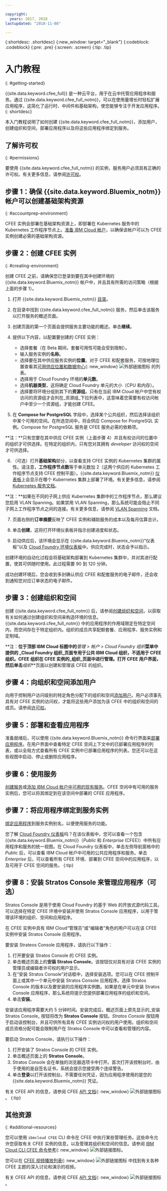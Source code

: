 ```yaml
---

copyright:
  years: 2017, 2018
lastupdated: "2018-11-08"

---
```


{:shortdesc: .shortdesc}
{:new_window: target="_blank"}
{:codeblock: .codeblock}
{:pre: .pre}
{:screen: .screen}
{:tip: .tip}

# 入门教程
{: #getting-started}

{{site.data.keyword.cfee_full}} 是一种云平台，用于在云中托管应用程序和服务。通过 {{site.data.keyword.cfee_full_notm}}，可以在使用量增长时轻松扩展应用程序，这简化了运行时、中间件和基础架构，使您能够专注于开发应用程序。
{: shortdesc}

本入门教程说明了如何创建 {{site.data.keyword.cfee_full_notm}}，添加用户，创建组织和空间，部署应用程序以及将这些应用程序绑定到服务。

## 了解许可权
{: #permissions}

要使用 {{site.data.keyword.cfee_full_notm}} 的实例，服务用户必须具有正确的许可权。有关更多信息，请参阅[许可权](https://console.bluemix.net/docs/cloud-foundry/permissions.html)。

## 步骤 1：确保 {{site.data.keyword.Bluemix_notm}} 帐户可以创建基础架构资源
{: #accountprep-environment}

CFEE 实例会部署在基础架构资源上，即部署在 Kubernetes 服务中的 Kubernetes 工作程序节点上。[准备 IBM Cloud 帐户](https://console.bluemix.net/docs/cloud-foundry/prepare-account.html)，以确保该帐户可以为 CFEE 实例创建必需的基础架构资源。

## 步骤 2：创建 CFEE 实例
{: #creating-environment}

创建 CFEE 之前，请确保您已登录到要在其中创建环境的 {{site.data.keyword.Bluemix_notm}} 帐户中，并且具有所需的访问策略（根据上面的步骤 1）。

1.  打开 {{site.data.keyword.Bluemix_notm}} [目录](https://console.bluemix.net/catalog)。

2.  在目录中找到 {{site.data.keyword.cfee_full_notm}} 服务，然后单击该服务以打开服务的概述页面。

3.  创建页面的第一个页面会提供服务主要功能的概述。单击**继续**。

4.  提供以下内容，以配置要创建的 CFEE 实例：
    * 选择套餐（在 Beta 期间，套餐可用性可能会受到限制）。
    * 输入服务实例的**名称**。
    * 选择要在其中供应服务实例的**位置**。对于 CFEE 和配套服务，可按地理位置查看其[可用供应位置和数据中心](https://console.bluemix.net/docs/cloud-foundry/index.html#provisioning-targets){: new_window} ![外部链接图标](../icons/launch-glyph.svg "外部链接图标") 的列表。 
    * 选择用于 Cloud Foundry 环境的**单元数**。
    * 选择**机器类型**，这将确定 Cloud Foundry 单元的大小（CPU 和内存）。
    * 选择要将环境分组到其下的**资源组**。只有在当前 IBM Cloud 帐户中您有权访问的资源组才会列在_资源组_下拉列表中，这意味着您需要有权访问帐户中至少一个资源组，才能创建 CFEE。

5.  在 **Compose for PostgreSQL** 字段中，选择某个公共组织，然后选择该组织中某个可用的空间。在所选空间中，将会供应 Compose for PostgreSQL 实例。Compose for PostgreSQL 服务是 CFEE 服务必需的依赖项。

**注：**只有您要在其中供应 CFEE 实例（上面步骤 4）并且有权访问的位置中的组织才可供选择。在特定的组织内，只有您对其拥有 _developer_ 访问权的空间才可供选择。 

6.  （可选）打开**基础架构**部分，以查看支持 CFEE 实例的 Kubernetes 集群的属性。请注意，**工作程序节点数**等于单元数加 2（这两个供应的 Kubernetes 工作程序节点支持 CFEE 控制平面）。{{site.data.keyword.Bluemix_notm}} [仪表板](https://console.bluemix.net/dashboard/apps/)上会显示在哪个 Kubernetes 集群上部署了环境。有关更多信息，请参阅 [Kubernetes 服务文档](https://console.bluemix.net/docs/containers/cs_why.html#cs_ov)。

**注：**如果在不同的子网上供应 Kubernetes 集群中的工作程序节点，那么建议您启用 VLAN Spanning。如果禁用 VLAN Spanning，那么系统可能会阻止不同子网上工作程序节点之间的连接。有关更多信息，请参阅 [VLAN Spanning](https://console.bluemix.net/docs/containers/cs_subnets.html#vlan-spanning) 文档。

7.  页面右侧的**订单摘要**反映了 CFEE 实例和辅助服务的成本以及每月估算总计。

8.  单击**创建**，这将打开环境仪表板并指示创建进度和状态。

9.  启动供应后，该环境会显示在 {{site.data.keyword.Bluemix_notm}}“仪表板”以及 [Cloud Foundry 环境仪表板](https://console.bluemix.net/dashboard/cloudfoundry?filter=cf_environments)中。供应完成时，状态会予以指示。

创建环境的自动化过程会将基础架构部署到 Kubernetes 集群中，并对其进行配置，使其可供随时使用。此过程需要 90 到 120 分钟。

成功创建环境后，您会收到多封确认供应 CFEE 和配套服务的电子邮件，还会收到通知您对应订单状态的电子邮件。

## 步骤 3：创建组织和空间

创建 {{site.data.keyword.cfee_full_notm}} 后，请参阅[创建组织和空间](https://console.bluemix.net/docs/cloud-foundry/orgs-spaces.html)，以获取有关如何通过创建组织和空间来构造环境的信息。{{site.data.keyword.cfee_full_notm}} 中的应用程序的作用域限定在特定空间内，而空间存在于特定组织内。组织的成员共享配额套餐、应用程序、服务实例和定制域。

**注：**位于顶部 IBM Cloud 标题中的**_管理 > 帐户 > Cloud Foundry 组织_**菜单中提供的 _Cloud Foundry 组织_页面专用于公共 IBM Cloud 组织，**不适用于 CFEE 组织**。CFEE 组织在 CFEE 实例的_组织_页面中进行管理。打开 CFEE 用户界面，然后单击**_组织_**页面以创建和管理该 CFEE 的组织。

## 步骤 4：向组织和空间添加用户

向用于控制用户访问级别的特定角色分配下的组织和空间[添加用户](https://console.bluemix.net/docs/cloud-foundry/add-users.html)。用户必须事先具有对 CFEE 实例的访问权，才能将这些用户添加为该 CFEE 中的组织和空间的成员。请参阅[许可权](https://console.bluemix.net/docs/cloud-foundry/permissions.html)。

## 步骤 5：部署和查看应用程序

准备就绪后，可以使用 {{site.data.keyword.Bluemix_notm}} 命令行界面来[部署应用程序](https://console.bluemix.net/docs/cloud-foundry/deploy-apps.html)。在用户界面中查看特定 CFEE 空间上下文中的已部署应用程序的列表，或以全局方式查看所有 CFEE 实例中已部署应用程序的列表。您还可以在这些视图中启动、停止或删除应用程序。

## 步骤 6：使用服务

[创建服务](https://console.bluemix.net/docs/cloud-foundry/add-serv-inst.html#creating-services_inspace)或[添加 IBM Cloud 帐户中可用的现有服务](https://console.bluemix.net/docs/cloud-foundry/add-serv-inst.html#adding-services_inspace)。CFEE 空间中有可用的服务实例后，您可以将其绑定到在该空间中部署的 CFEE 应用程序。

## 步骤 7：将应用程序绑定到服务实例

[绑定应用程序](https://console.bluemix.net/docs/cloud-foundry/add-serv-inst.html#bind_services)到服务实例别名，以便使用服务的功能。

您了解 [Cloud Foundry 仪表板](https://console.bluemix.net/dashboard/cloudfoundry/overview)吗？在该仪表板中，您可以查看一个包含 {{site.data.keyword.Bluemix_notm}}（_Public_ 和 _Enterprise_ (CFEE)）中所有应用程序和服务的统一视图。在 Cloud Foundry 仪表板中，单击左侧导航窗格中的 _Public_ 后，可以查看 IBM Cloud 帐户中可用的公共应用程序和服务。单击 _Enterprise_ 后，可以查看所有 CFEE 环境、部署到 CFEE 空间中的应用程序，以及可用于 CFEE 空间的服务。
{:tip}

## 步骤 8：安装 Stratos Console 来管理应用程序（可选）

Stratos Console 是用于使用 Cloud Foundry 的基于 Web 的开放式源代码工具。可以选择在特定 CFEE 环境中安装并使用 Stratos Console 应用程序，以用于管理该环境的组织、空间和应用程序。

在 CFEE 实例中具有 IBM Cloud“管理员”或“编辑者”角色的用户可以在该 CFEE 实例中安装 Stratos Console 应用程序。

要安装 Strateos Console 应用程序，请执行以下操作：

1. 打开要安装 Stratos Console 的 CFEE 实例。
2. 单击概述页面上的**安装 Stratos Console**。该按钮仅对具有对该 CFEE 实例的管理员或编辑者许可权的用户显示。
3. 在“安装 Stratos Console”对话框中，选择安装选项。您可以在 CFEE 控制平面上或其中一个单元中安装 Stratos Console 应用程序。选择 Stratos Console 的版本以及要安装的应用程序实例数。如果是在单元中安装 Stratos Console 应用程序，那么系统将提示您提供部署应用程序的组织和空间。
4. 单击**安装**。

安装该应用程序需要大约 5 分钟时间。安装完成后，概述页面上原先显示的_安装 Stratos Console_ 按钮将改为 **Stratos Console** 按钮。_Stratos Console_ 按钮用于启动该控制台，并且可供所有具有 CFEE 实例访问权的用户使用。组织和空间成员资格分配可能会限制用户在 Stratos Console 中可以查看和管理的内容。

要启动 Stratos Console，请执行以下操作：

1. 打开安装了 Stratos Console 的 CFEE 实例。
2. 单击概述页面上的 **Stratos Console**。
3. Stratos Console 会在单独的浏览器选项卡中打开。首次打开该控制台时，由于使用的是自签名证书，系统会提示您接受两个连续警告。
4. 单击**登录**以打开该控制台。不需要任何凭证，因为应用程序使用的是您的 {{site.data.keyword.Bluemix_notm}} 凭证。

有关 CFEE API 的信息，请参阅 CFEE [API 文档](https://console.bluemix.net/apidocs/cfaas){: new_window} ![外部链接图标](../icons/launch-glyph.svg "外部链接图标")。
{:tip}


## 其他资源
{: #additional-resources}

您可以使用 `ibmcloud CFEE` CLI 命令在 CFEE 中执行某些管理任务。这些命令允许您获取有关 CFEE 实例的信息，以及管理其组织和空间的信息。请参阅 [IBM Cloud CLI CFEE 命令参考](https://console.cloud.ibm.com/docs/cli/reference/ibmcloud/cli_cfee.html#ibmcloud_commands_cfee){: new_window} ![外部链接图标](../icons/launch-glyph.svg "外部链接图标")。

您可以在 [CFEE 视频播放列表](https://ibm.biz/CFEE-Playlist){: new_window} ![外部链接图标](../icons/launch-glyph.svg "外部链接图标") 中找到有关各种 CFEE 主题的深入讨论和演示的视频。

有关 CFEE API 的信息，请参阅 CFEE [API 文档](https://console.stage1.bluemix.net/apidocs/cfaas){: new_window} ![外部链接图标](../icons/launch-glyph.svg "外部链接图标")。
